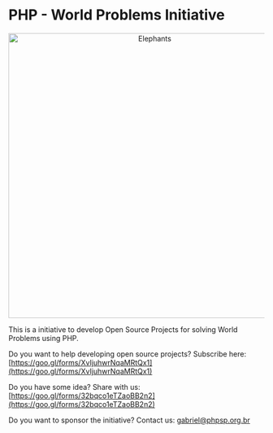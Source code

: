 # PHP - World Problems Initiative

<p align="center"><img src="https://cloud.githubusercontent.com/assets/2197005/24422462/00569efc-13d0-11e7-8e4a-4531979f0498.jpg" width="560" alt="Elephants" /></p>

This is a initiative to develop Open Source Projects for solving World Problems using PHP.


Do you want to help developing open source projects? Subscribe here: [https://goo.gl/forms/XvIjuhwrNqaMRtQx1](https://goo.gl/forms/XvIjuhwrNqaMRtQx1)


Do you have some idea? Share with us: [https://goo.gl/forms/32bqco1eTZaoBB2n2](https://goo.gl/forms/32bqco1eTZaoBB2n2)


Do you want to sponsor the initiative? Contact us: [gabriel@phpsp.org.br](mailto:gabriel@phpsp.org.br)
